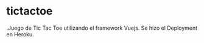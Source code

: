 # tictactoe

.Juego de Tic Tac Toe utilizando el framework Vuejs. Se hizo el Deployment en Heroku.

